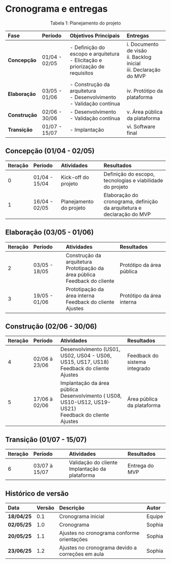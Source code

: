 # Cronograma e entregas

<div align="center">
<p>Tabela 1: Planejamento do projeto</p>
</div>

|**Fase**|**Período**|**Objetivos Principais**|**Entregas**|
| :- | :- | :- | :- |
|**Concepção**|01/04 - 02/05|- Definição do escopo e arquitetura<br> - Elicitação e priorização de requisitos|i. Documento de visão <br> ii. Backlog inicial <br> iii. Declaração do MVP|
|**Elaboração**|03/05 - 01/06|- Construção da arquitetura <br> - Desenvolvimento <br> - Validação contínua |iv. Protótipo da plataforma|
|**Construção**|02/06 - 30/06| - Desenvolvimento <br> - Validação contínua |v. Área pública da plataforma|
|**Transição**|01/07 - 15/07|- Implantação|vi. Software final|

## Concepção (01/04 - 02/05)
|**Iteração**|**Período**|**Atividades**|**Resultados**|
| :- | :- | :- | :- |
| 0 | 01/04 - 15/04 | Kick-off do projeto | Definição do escopo, tecnologias e viabilidade do projeto |
| 1 | 16/04 - 02/05 | Planejamento do projeto | Elaboração do cronograma, definição da arquitetura e declaração do MVP  |

## Elaboração (03/05 - 01/06)
|**Iteração**|**Período**|**Atividades**|**Resultados**|
| :- | :- | :- | :- |
| 2 | 03/05 - 18/05 | Construção da arquitetura <br> Prototipação da área pública <br> Feedback do cliente| Protótipo da área pública |
| 3 | 19/05 - 01/06 |  Prototipação da área interna <br> Feedback do cliente <br> Ajustes| Protótipo da área interna |

## Construção (02/06 - 30/06)
|**Iteração**|**Período**|**Atividades**|**Resultados**|
| :- | :- | :- | :- |
| 4 | 02/06 à 23/06 | Desenvolvimento (US01, US02, US04 - US06, US15, US17, US18) <br> Feedback do cliente <br> Ajustes | Feedback do sistema integrado |
| 5 | 17/06 à 02/06 | Implantação da área pública <br> Desenvolvimento ( US08, US10-US12, US19-US21) <br> Feedback do cliente <br> Ajustes| Área pública da plataforma |

## Transição (01/07 - 15/07)
|**Iteração**|**Período**|**Atividades**|**Resultados**|
| :- | :- | :- | :- |
| 6 | 03/07 à 15/07 | Validação do cliente <br> Implantação da plataforma | Entrega do MVP |

## Histórico de versão 
|**Data**|**Versão** |**Descrição** |**Autor**|
| :- | :- | :- | :- |
|**18/04/25**|0.1|Cronograma inicial|Equipe |
|**02/05/25**|1.0|Cronograma|Sophia|
|**20/05/25**|1.1|Ajustes no cronograma conforme orientações|Sophia|
|**23/06/25**|1.2|Ajustes no cronograma devido a correções em aula|Sophia|
